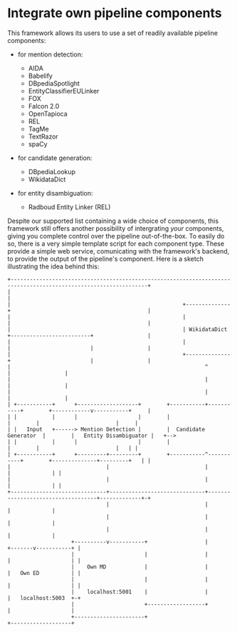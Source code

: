 # Integrate own pipeline components
This framework allows its users to use a set of readily available pipeline components:
* for mention detection:
    * AIDA
    * Babelify
    * DBpediaSpotlight
    * EntityClassifierEULinker
    * FOX
    * Falcon 2.0
    * OpenTapioca
    * REL
    * TagMe
    * TextRazor
    * spaCy
 
* for candidate generation:
    * DBpediaLookup
    * WikidataDict

* for entity disambiguation:
	* Radboud Entity Linker (REL)

Despite our supported list containing a wide choice of components, this framework still offers another possibility of intergrating *your* components, giving you complete control over the pipeline out-of-the-box.
To easily do so, there is a very simple template script for each component type. These provide a simple web service, comunicating with the framework's backend, to provide the output of the pipeline's component.
Here is a sketch illustrating the idea behind this:

    +-----------------------------------------------------------------------------------------------------------------+
    |                                                                                                                 |
    |                                                      +--------------+                                           |
    |                                                      |              |                                           |
    |                                                      | WikidataDict +-------------------------+                 |
    |                                                      |              |                         |                 |
    |                                                      +--------------+                         |                 |
    |                                                             ^                                 |                 |
    |                                                             |                                 |                 |
    |                                                             |                                 |                 |
    | +-----------+      +-------------------+        +-----------+-----------+        +------------v-----------+     |
    | |           |      |                   |        |                       |        |                        |     |
    | |   Input   +------> Mention Detection |        |  Candidate Generator  |        |   Entity Disambiguator |   +-->
    | |           |      |                   |        |                       |        |                        |   | |
    | +-----------+      +---------+---------+        +-----------^-----------+        +--------------+---------+   | |
    |                              |                              |                                   |             | |
    |                              |                              |                                   |             | |
    +------------------------------+------------------------------+-----------------------------------+-------------+-+
                                   |                              |                                   |             |
                                   |                              |                                   |             |
                                   |                              |                                   |             |
                        +----------v-----------+                  |                           +-------v-----------+ |
                        |                      |                  |                           |                   | |
                        |    Own MD            |                  |                           |   Own ED          | |
                        |                      |                  |                           |                   | |
                        |    localhost:5001    |                  |                           |   localhost:5003  +-+
                        |                      +------------------+                           |                   |
                        +----------------------+                                              +-------------------+

